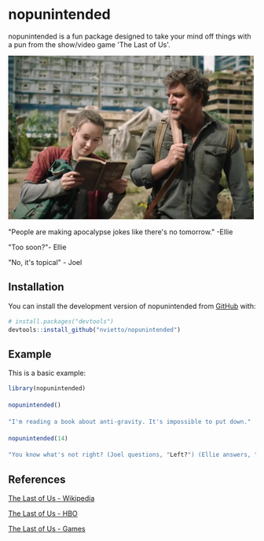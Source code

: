 
# nopunintended

<!-- badges: start -->
<!-- badges: end -->

nopunintended is a fun package designed to take your mind off things with a pun from the show/video game 'The Last of Us'. 

<img src="image.png" alt="Image" width="500">

"People are making apocalypse jokes like there's no tomorrow." -Ellie  

"Too soon?"- Ellie   

"No, it's topical" - Joel 

## Installation

You can install the development version of nopunintended from [GitHub](https://github.com/) with:

``` r
# install.packages("devtools")
devtools::install_github("nvietto/nopunintended")
```

## Example

This is a basic example:

``` r
library(nopunintended)

nopunintended()

"I'm reading a book about anti-gravity. It's impossible to put down."

nopunintended(14)

"You know what's not right? (Joel questions, "Left?") (Ellie answers, "Yeah.")"

```

## References 

[The Last of Us - Wikipedia](https://en.wikipedia.org/wiki/The_Last_of_Us)

[The Last of Us - HBO](https://www.hbo.com/the-last-of-us)

[The Last of Us - Games](https://www.playstation.com/en-us/games/the-last-of-us-part-i/)

